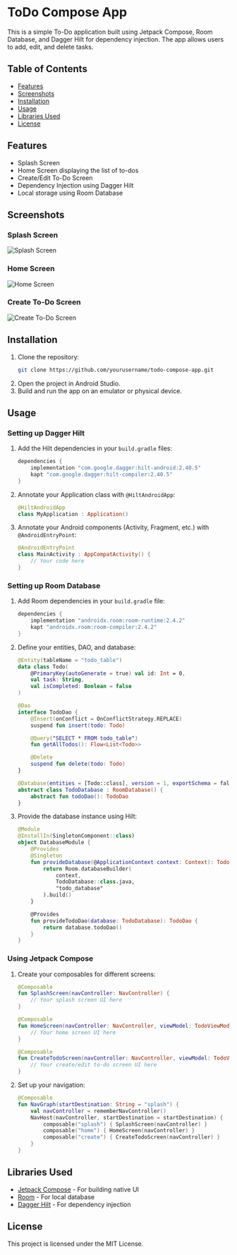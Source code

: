 # ToDo Compose App

This is a simple To-Do application built using Jetpack Compose, Room Database, and Dagger Hilt for dependency injection. The app allows users to add, edit, and delete tasks.

## Table of Contents

- [Features](#features)
- [Screenshots](#screenshots)
- [Installation](#installation)
- [Usage](#usage)
- [Libraries Used](#libraries-used)
- [License](#license)

## Features

- Splash Screen
- Home Screen displaying the list of to-dos
- Create/Edit To-Do Screen
- Dependency Injection using Dagger Hilt
- Local storage using Room Database

## Screenshots

### Splash Screen
![Splash Screen](screenshots/splash_screen.png)

### Home Screen
![Home Screen](screenshots/home_screen.png)

### Create To-Do Screen
![Create To-Do Screen](screenshots/create_todo_screen.png)

## Installation

1. Clone the repository:
    ```sh
    git clone https://github.com/yourusername/todo-compose-app.git
    ```
2. Open the project in Android Studio.
3. Build and run the app on an emulator or physical device.

## Usage

### Setting up Dagger Hilt

1. Add the Hilt dependencies in your `build.gradle` files:
    ```gradle
    dependencies {
        implementation "com.google.dagger:hilt-android:2.40.5"
        kapt "com.google.dagger:hilt-compiler:2.40.5"
    }
    ```

2. Annotate your Application class with `@HiltAndroidApp`:
    ```kotlin
    @HiltAndroidApp
    class MyApplication : Application()
    ```

3. Annotate your Android components (Activity, Fragment, etc.) with `@AndroidEntryPoint`:
    ```kotlin
    @AndroidEntryPoint
    class MainActivity : AppCompatActivity() {
        // Your code here
    }
    ```

### Setting up Room Database

1. Add Room dependencies in your `build.gradle` file:
    ```gradle
    dependencies {
        implementation "androidx.room:room-runtime:2.4.2"
        kapt "androidx.room:room-compiler:2.4.2"
    }
    ```

2. Define your entities, DAO, and database:
    ```kotlin
    @Entity(tableName = "todo_table")
    data class Todo(
        @PrimaryKey(autoGenerate = true) val id: Int = 0,
        val task: String,
        val isCompleted: Boolean = false
    )

    @Dao
    interface TodoDao {
        @Insert(onConflict = OnConflictStrategy.REPLACE)
        suspend fun insert(todo: Todo)

        @Query("SELECT * FROM todo_table")
        fun getAllTodos(): Flow<List<Todo>>

        @Delete
        suspend fun delete(todo: Todo)
    }

    @Database(entities = [Todo::class], version = 1, exportSchema = false)
    abstract class TodoDatabase : RoomDatabase() {
        abstract fun todoDao(): TodoDao
    }
    ```

3. Provide the database instance using Hilt:
    ```kotlin
    @Module
    @InstallIn(SingletonComponent::class)
    object DatabaseModule {
        @Provides
        @Singleton
        fun provideDatabase(@ApplicationContext context: Context): TodoDatabase {
            return Room.databaseBuilder(
                context,
                TodoDatabase::class.java,
                "todo_database"
            ).build()
        }

        @Provides
        fun provideTodoDao(database: TodoDatabase): TodoDao {
            return database.todoDao()
        }
    }
    ```

### Using Jetpack Compose

1. Create your composables for different screens:
    ```kotlin
    @Composable
    fun SplashScreen(navController: NavController) {
        // Your splash screen UI here
    }

    @Composable
    fun HomeScreen(navController: NavController, viewModel: TodoViewModel = hiltViewModel()) {
        // Your home screen UI here
    }

    @Composable
    fun CreateTodoScreen(navController: NavController, viewModel: TodoViewModel = hiltViewModel()) {
        // Your create/edit to-do screen UI here
    }
    ```

2. Set up your navigation:
    ```kotlin
    @Composable
    fun NavGraph(startDestination: String = "splash") {
        val navController = rememberNavController()
        NavHost(navController, startDestination = startDestination) {
            composable("splash") { SplashScreen(navController) }
            composable("home") { HomeScreen(navController) }
            composable("create") { CreateTodoScreen(navController) }
        }
    }
    ```

## Libraries Used

- [Jetpack Compose](https://developer.android.com/jetpack/compose) - For building native UI
- [Room](https://developer.android.com/training/data-storage/room) - For local database
- [Dagger Hilt](https://dagger.dev/hilt/) - For dependency injection

## License

This project is licensed under the MIT License.
